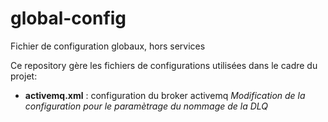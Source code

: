 # global-config
Fichier de configuration globaux, hors services

Ce repository gère les fichiers de configurations utilisées dans le cadre du projet:

* **activemq.xml** : configuration du broker activemq
*Modification de la configuration pour le paramètrage du nommage de la DLQ*

